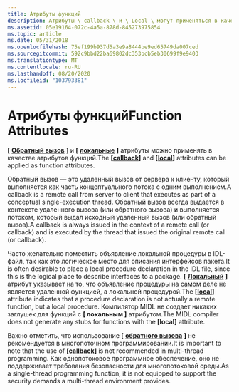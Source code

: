 ```yaml
---
title: Атрибуты функций
description: Атрибуты \ callback \ и \ Local \ могут применяться в качестве атрибутов функций.
ms.assetid: 05e19164-072c-4a5a-878d-845273975854
ms.topic: article
ms.date: 05/31/2018
ms.openlocfilehash: 75ef199b937d5a3e9a8444be9ed65749da007ced
ms.sourcegitcommit: 592c9bbd22ba69802dc353bcb5eb30699f9e9403
ms.translationtype: MT
ms.contentlocale: ru-RU
ms.lasthandoff: 08/20/2020
ms.locfileid: "103793381"
---
```

# <a name="function-attributes"></a><span data-ttu-id="8b211-103">Атрибуты функций</span><span class="sxs-lookup"><span data-stu-id="8b211-103">Function Attributes</span></span>

<span data-ttu-id="8b211-104">**\[** [**Обратный вызов**](/windows/desktop/Midl/callback) **\]** и **\[** [**локальные**](/windows/desktop/Midl/local) **\]** атрибуты можно применять в качестве атрибутов функций.</span><span class="sxs-lookup"><span data-stu-id="8b211-104">The **\[**[**callback**](/windows/desktop/Midl/callback)**\]** and **\[**[**local**](/windows/desktop/Midl/local)**\]** attributes can be applied as function attributes.</span></span>

<span data-ttu-id="8b211-105">Обратный вызов — это удаленный вызов от сервера к клиенту, который выполняется как часть концептуального потока с одним выполнением.</span><span class="sxs-lookup"><span data-stu-id="8b211-105">A callback is a remote call from server to client that executes as part of a conceptual single-execution thread.</span></span> <span data-ttu-id="8b211-106">Обратный вызов всегда выдается в контексте удаленного вызова (или обратного вызова) и выполняется потоком, который выдал исходный удаленный вызов (или обратный вызов).</span><span class="sxs-lookup"><span data-stu-id="8b211-106">A callback is always issued in the context of a remote call (or callback) and is executed by the thread that issued the original remote call (or callback).</span></span>

<span data-ttu-id="8b211-107">Часто желательно поместить объявление локальной процедуры в IDL-файл, так как это логическое место для описания интерфейсов пакета.</span><span class="sxs-lookup"><span data-stu-id="8b211-107">It is often desirable to place a local procedure declaration in the IDL file, since this is the logical place to describe interfaces to a package.</span></span> <span data-ttu-id="8b211-108">**\[** [**Локальный**](/windows/desktop/Midl/local) **\]** атрибут указывает на то, что объявление процедуры на самом деле не является удаленной функцией, а локальной процедурой.</span><span class="sxs-lookup"><span data-stu-id="8b211-108">The **\[**[**local**](/windows/desktop/Midl/local)**\]** attribute indicates that a procedure declaration is not actually a remote function, but a local procedure.</span></span> <span data-ttu-id="8b211-109">Компилятор MIDL не создает никаких заглушек для функций с **\[ локальным \]** атрибутом.</span><span class="sxs-lookup"><span data-stu-id="8b211-109">The MIDL compiler does not generate any stubs for functions with the **\[local\]** attribute.</span></span>

<span data-ttu-id="8b211-110">Важно отметить, что использование **\[** [**обратного вызова**](/windows/desktop/Midl/callback) **\]** не рекомендуется в многопоточном программировании.</span><span class="sxs-lookup"><span data-stu-id="8b211-110">It is important to note that the use of **\[**[**callback**](/windows/desktop/Midl/callback)**\]** is not recommended in multi-thread programming.</span></span> <span data-ttu-id="8b211-111">Как однопотоковое программное обеспечение, оно не поддерживает требования безопасности для многопотоковой среды.</span><span class="sxs-lookup"><span data-stu-id="8b211-111">As a single-thread programming function, it is not equipped to support the security demands a multi-thread environment provides.</span></span>

 

 